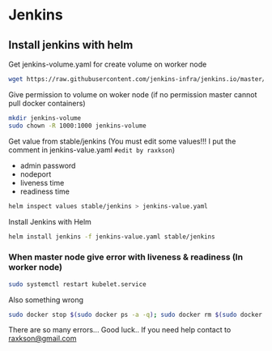 # Jenkins

## Install jenkins with helm
Get jenkins-volume.yaml for create volume on worker node
```bash
wget https://raw.githubusercontent.com/jenkins-infra/jenkins.io/master/content/doc/tutorials/kubernetes/installing-jenkins-on-kubernetes/jenkins-volume.yaml
```

Give permission to volume on woker node (if no permission master cannot pull docker containers)
```bash
mkdir jenkins-volume
sudo chown -R 1000:1000 jenkins-volume
```

Get value from stable/jenkins (You must edit some values!!! I put the comment in jenkins-value.yaml `#edit by raxkson`)
- admin password
- nodeport
- liveness time
- readiness time
```bash
helm inspect values stable/jenkins > jenkins-value.yaml
```

Install Jenkins with Helm
```bash
helm install jenkins -f jenkins-value.yaml stable/jenkins
```

### When master node give error with liveness & readiness (In worker node)
```bash
sudo systemctl restart kubelet.service
```
Also something wrong
```bash
sudo docker stop $(sudo docker ps -a -q); sudo docker rm $(sudo docker ps -a -q)
```

There are so many errors... Good luck.. If you need help contact to raxkson@gmail.com
